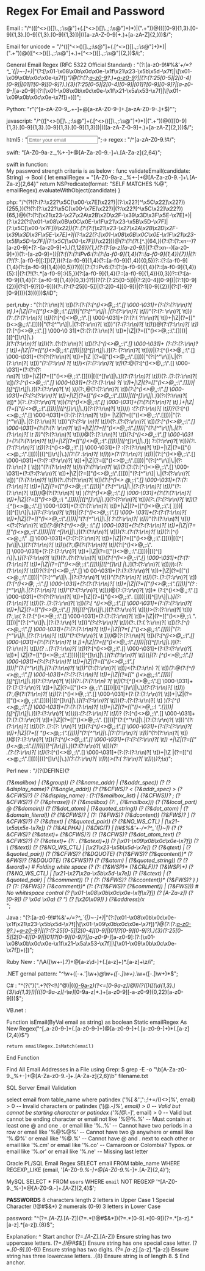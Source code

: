 # Regex For Email and Password

Email : "/^(([^<>()[\]\\.,;:\s@"]+(\.[^<>()[\]\\.,;:\s@"]+)*)|(".+"))@((\[[0-9]{1,3}\.[0-9]{1,3}\.[0-9]{1,3}\.[0-9]{1,3}\])|(([a-zA-Z\-0-9]+\.)+[a-zA-Z]{2,}))$/";

Email for unicode = "/^(([^<>()[\]\.,;:\s@\"]+(\.[^<>()[\]\.,;:\s@\"]+)*)|(\".+\"))@(([^<>()[\]\.,;:\s@\"]+\.)+[^<>()[\]\.,;:\s@\"]{2,})$/i;";

General Email Regex (RFC 5322 Official Standard) : "(?:[a-z0-9!#$%&'*+/=?^_`{|}~-]+(?:\.[a-z0-9!#$%&'*+/=?^_`{|}~-]+)*|"(?:[\x01-\x08\x0b\x0c\x0e-\x1f\x21\x23-\x5b\x5d-\x7f]|\\[\x01-\x09\x0b\x0c\x0e-\x7f])*")@(?:(?:[a-z0-9](?:[a-z0-9-]*[a-z0-9])?\.)+[a-z0-9](?:[a-z0-9-]*[a-z0-9])?|\[(?:(?:25[0-5]|2[0-4][0-9]|[01]?[0-9][0-9]?)\.){3}(?:25[0-5]|2[0-4][0-9]|[01]?[0-9][0-9]?|[a-z0-9-]*[a-z0-9]:(?:[\x01-\x08\x0b\x0c\x0e-\x1f\x21-\x5a\x53-\x7f]|\\[\x01-\x09\x0b\x0c\x0e-\x7f])+)\])";

Python: "r"(^[a-zA-Z0-9_.+-]+@[a-zA-Z0-9-]+\.[a-zA-Z0-9-.]+$)"";

javascript: "/^(([^<>()\[\]\\.,;:\s@"]+(\.[^<>()\[\]\\.,;:\s@"]+)*)|(".+"))@((\[[0-9]{1,3}\.[0-9]{1,3}\.[0-9]{1,3}\.[0-9]{1,3}])|(([a-zA-Z\-0-9]+\.)+[a-zA-Z]{2,}))$/";

html5 : "<input type="email" placeholder="Enter your email" />";-> regex : "/^[a-zA-Z0-9.!#$%&’*+/=?^_`{|}~-]+@[a-zA-Z0-9-]+(?:\.[a-zA-Z0-9-]+)*$/";

swift: "[A-Z0-9a-z._%+-]+@[A-Za-z0-9.-]+\\.[A-Za-z]{2,64}";

swift in function:  
My password strength criteria is as below :
func validateEmail(candidate: String) -> Bool {
 let emailRegex = "[A-Z0-9a-z._%+-]+@[A-Za-z0-9.-]+\\.[A-Za-z]{2,64}"
 return NSPredicate(format: "SELF MATCHES %@", emailRegex).evaluateWithObject(candidate)
}

php: "/^(?!(?:(?:\x22?\x5C[\x00-\x7E]\x22?)|(?:\x22?[^\x5C\x22]\x22?)){255,})(?!(?:(?:\x22?\x5C[\x00-\x7E]\x22?)|(?:\x22?[^\x5C\x22]\x22?)){65,}@)(?:(?:[\x21\x23-\x27\x2A\x2B\x2D\x2F-\x39\x3D\x3F\x5E-\x7E]+)|(?:\x22(?:[\x01-\x08\x0B\x0C\x0E-\x1F\x21\x23-\x5B\x5D-\x7F]|(?:\x5C[\x00-\x7F]))*\x22))(?:\.(?:(?:[\x21\x23-\x27\x2A\x2B\x2D\x2F-\x39\x3D\x3F\x5E-\x7E]+)|(?:\x22(?:[\x01-\x08\x0B\x0C\x0E-\x1F\x21\x23-\x5B\x5D-\x7F]|(?:\x5C[\x00-\x7F]))*\x22)))*@(?:(?:(?!.*[^.]{64,})(?:(?:(?:xn--)?[a-z0-9]+(?:-[a-z0-9]+)*\.){1,126}){1,}(?:(?:[a-z][a-z0-9]*)|(?:(?:xn--)[a-z0-9]+))(?:-[a-z0-9]+)*)|(?:\[(?:(?:IPv6:(?:(?:[a-f0-9]{1,4}(?::[a-f0-9]{1,4}){7})|(?:(?!(?:.*[a-f0-9][:\]]){7,})(?:[a-f0-9]{1,4}(?::[a-f0-9]{1,4}){0,5})?::(?:[a-f0-9]{1,4}(?::[a-f0-9]{1,4}){0,5})?)))|(?:(?:IPv6:(?:(?:[a-f0-9]{1,4}(?::[a-f0-9]{1,4}){5}:)|(?:(?!(?:.*[a-f0-9]:){5,})(?:[a-f0-9]{1,4}(?::[a-f0-9]{1,4}){0,3})?::(?:[a-f0-9]{1,4}(?::[a-f0-9]{1,4}){0,3}:)?)))?(?:(?:25[0-5])|(?:2[0-4][0-9])|(?:1[0-9]{2})|(?:[1-9]?[0-9]))(?:\.(?:(?:25[0-5])|(?:2[0-4][0-9])|(?:1[0-9]{2})|(?:[1-9]?[0-9]))){3}))\]))$/iD";

perl,ruby : "(?:(?:\r\n)?[ \t])*(?:(?:(?:[^()<>@,;:\\".\[\] \000-\031]+(?:(?:(?:\r\n)?[ \t]
 )+|\Z|(?=[\["()<>@,;:\\".\[\]]))|"(?:[^\"\r\\]|\\.|(?:(?:\r\n)?[ \t]))*"(?:(?:
 \r\n)?[ \t])*)(?:\.(?:(?:\r\n)?[ \t])*(?:[^()<>@,;:\\".\[\] \000-\031]+(?:(?:(
 ?:\r\n)?[ \t])+|\Z|(?=[\["()<>@,;:\\".\[\]]))|"(?:[^\"\r\\]|\\.|(?:(?:\r\n)?[
 \t]))*"(?:(?:\r\n)?[ \t])*))*@(?:(?:\r\n)?[ \t])*(?:[^()<>@,;:\\".\[\] \000-\0
 31]+(?:(?:(?:\r\n)?[ \t])+|\Z|(?=[\["()<>@,;:\\".\[\]]))|\[([^\[\]\r\\]|\\.)*\
 ](?:(?:\r\n)?[ \t])*)(?:\.(?:(?:\r\n)?[ \t])*(?:[^()<>@,;:\\".\[\] \000-\031]+
 (?:(?:(?:\r\n)?[ \t])+|\Z|(?=[\["()<>@,;:\\".\[\]]))|\[([^\[\]\r\\]|\\.)*\](?:
 (?:\r\n)?[ \t])*))*|(?:[^()<>@,;:\\".\[\] \000-\031]+(?:(?:(?:\r\n)?[ \t])+|\Z
 |(?=[\["()<>@,;:\\".\[\]]))|"(?:[^\"\r\\]|\\.|(?:(?:\r\n)?[ \t]))*"(?:(?:\r\n)
 ?[ \t])*)*\<(?:(?:\r\n)?[ \t])*(?:@(?:[^()<>@,;:\\".\[\] \000-\031]+(?:(?:(?:\
 r\n)?[ \t])+|\Z|(?=[\["()<>@,;:\\".\[\]]))|\[([^\[\]\r\\]|\\.)*\](?:(?:\r\n)?[
 \t])*)(?:\.(?:(?:\r\n)?[ \t])*(?:[^()<>@,;:\\".\[\] \000-\031]+(?:(?:(?:\r\n)
 ?[ \t])+|\Z|(?=[\["()<>@,;:\\".\[\]]))|\[([^\[\]\r\\]|\\.)*\](?:(?:\r\n)?[ \t]
 )*))*(?:,@(?:(?:\r\n)?[ \t])*(?:[^()<>@,;:\\".\[\] \000-\031]+(?:(?:(?:\r\n)?[
 \t])+|\Z|(?=[\["()<>@,;:\\".\[\]]))|\[([^\[\]\r\\]|\\.)*\](?:(?:\r\n)?[ \t])*
 )(?:\.(?:(?:\r\n)?[ \t])*(?:[^()<>@,;:\\".\[\] \000-\031]+(?:(?:(?:\r\n)?[ \t]
 )+|\Z|(?=[\["()<>@,;:\\".\[\]]))|\[([^\[\]\r\\]|\\.)*\](?:(?:\r\n)?[ \t])*))*)
 *:(?:(?:\r\n)?[ \t])*)?(?:[^()<>@,;:\\".\[\] \000-\031]+(?:(?:(?:\r\n)?[ \t])+
 |\Z|(?=[\["()<>@,;:\\".\[\]]))|"(?:[^\"\r\\]|\\.|(?:(?:\r\n)?[ \t]))*"(?:(?:\r
 \n)?[ \t])*)(?:\.(?:(?:\r\n)?[ \t])*(?:[^()<>@,;:\\".\[\] \000-\031]+(?:(?:(?:
 \r\n)?[ \t])+|\Z|(?=[\["()<>@,;:\\".\[\]]))|"(?:[^\"\r\\]|\\.|(?:(?:\r\n)?[ \t
 ]))*"(?:(?:\r\n)?[ \t])*))*@(?:(?:\r\n)?[ \t])*(?:[^()<>@,;:\\".\[\] \000-\031
 ]+(?:(?:(?:\r\n)?[ \t])+|\Z|(?=[\["()<>@,;:\\".\[\]]))|\[([^\[\]\r\\]|\\.)*\](
 ?:(?:\r\n)?[ \t])*)(?:\.(?:(?:\r\n)?[ \t])*(?:[^()<>@,;:\\".\[\] \000-\031]+(?
 :(?:(?:\r\n)?[ \t])+|\Z|(?=[\["()<>@,;:\\".\[\]]))|\[([^\[\]\r\\]|\\.)*\](?:(?
 :\r\n)?[ \t])*))*\>(?:(?:\r\n)?[ \t])*)|(?:[^()<>@,;:\\".\[\] \000-\031]+(?:(?
 :(?:\r\n)?[ \t])+|\Z|(?=[\["()<>@,;:\\".\[\]]))|"(?:[^\"\r\\]|\\.|(?:(?:\r\n)?
 [ \t]))*"(?:(?:\r\n)?[ \t])*)*:(?:(?:\r\n)?[ \t])*(?:(?:(?:[^()<>@,;:\\".\[\]
 \000-\031]+(?:(?:(?:\r\n)?[ \t])+|\Z|(?=[\["()<>@,;:\\".\[\]]))|"(?:[^\"\r\\]|
 \\.|(?:(?:\r\n)?[ \t]))*"(?:(?:\r\n)?[ \t])*)(?:\.(?:(?:\r\n)?[ \t])*(?:[^()<>
 @,;:\\".\[\] \000-\031]+(?:(?:(?:\r\n)?[ \t])+|\Z|(?=[\["()<>@,;:\\".\[\]]))|"
 (?:[^\"\r\\]|\\.|(?:(?:\r\n)?[ \t]))*"(?:(?:\r\n)?[ \t])*))*@(?:(?:\r\n)?[ \t]
 )*(?:[^()<>@,;:\\".\[\] \000-\031]+(?:(?:(?:\r\n)?[ \t])+|\Z|(?=[\["()<>@,;:\\
 ".\[\]]))|\[([^\[\]\r\\]|\\.)*\](?:(?:\r\n)?[ \t])*)(?:\.(?:(?:\r\n)?[ \t])*(?
 :[^()<>@,;:\\".\[\] \000-\031]+(?:(?:(?:\r\n)?[ \t])+|\Z|(?=[\["()<>@,;:\\".\[
 \]]))|\[([^\[\]\r\\]|\\.)*\](?:(?:\r\n)?[ \t])*))*|(?:[^()<>@,;:\\".\[\] \000-
 \031]+(?:(?:(?:\r\n)?[ \t])+|\Z|(?=[\["()<>@,;:\\".\[\]]))|"(?:[^\"\r\\]|\\.|(
 ?:(?:\r\n)?[ \t]))*"(?:(?:\r\n)?[ \t])*)*\<(?:(?:\r\n)?[ \t])*(?:@(?:[^()<>@,;
 :\\".\[\] \000-\031]+(?:(?:(?:\r\n)?[ \t])+|\Z|(?=[\["()<>@,;:\\".\[\]]))|\[([
 ^\[\]\r\\]|\\.)*\](?:(?:\r\n)?[ \t])*)(?:\.(?:(?:\r\n)?[ \t])*(?:[^()<>@,;:\\"
 .\[\] \000-\031]+(?:(?:(?:\r\n)?[ \t])+|\Z|(?=[\["()<>@,;:\\".\[\]]))|\[([^\[\
 ]\r\\]|\\.)*\](?:(?:\r\n)?[ \t])*))*(?:,@(?:(?:\r\n)?[ \t])*(?:[^()<>@,;:\\".\
 [\] \000-\031]+(?:(?:(?:\r\n)?[ \t])+|\Z|(?=[\["()<>@,;:\\".\[\]]))|\[([^\[\]\
 r\\]|\\.)*\](?:(?:\r\n)?[ \t])*)(?:\.(?:(?:\r\n)?[ \t])*(?:[^()<>@,;:\\".\[\]
 \000-\031]+(?:(?:(?:\r\n)?[ \t])+|\Z|(?=[\["()<>@,;:\\".\[\]]))|\[([^\[\]\r\\]
 |\\.)*\](?:(?:\r\n)?[ \t])*))*)*:(?:(?:\r\n)?[ \t])*)?(?:[^()<>@,;:\\".\[\] \0
 00-\031]+(?:(?:(?:\r\n)?[ \t])+|\Z|(?=[\["()<>@,;:\\".\[\]]))|"(?:[^\"\r\\]|\\
 .|(?:(?:\r\n)?[ \t]))*"(?:(?:\r\n)?[ \t])*)(?:\.(?:(?:\r\n)?[ \t])*(?:[^()<>@,
 ;:\\".\[\] \000-\031]+(?:(?:(?:\r\n)?[ \t])+|\Z|(?=[\["()<>@,;:\\".\[\]]))|"(?
 :[^\"\r\\]|\\.|(?:(?:\r\n)?[ \t]))*"(?:(?:\r\n)?[ \t])*))*@(?:(?:\r\n)?[ \t])*
 (?:[^()<>@,;:\\".\[\] \000-\031]+(?:(?:(?:\r\n)?[ \t])+|\Z|(?=[\["()<>@,;:\\".
 \[\]]))|\[([^\[\]\r\\]|\\.)*\](?:(?:\r\n)?[ \t])*)(?:\.(?:(?:\r\n)?[ \t])*(?:[
 ^()<>@,;:\\".\[\] \000-\031]+(?:(?:(?:\r\n)?[ \t])+|\Z|(?=[\["()<>@,;:\\".\[\]
 ]))|\[([^\[\]\r\\]|\\.)*\](?:(?:\r\n)?[ \t])*))*\>(?:(?:\r\n)?[ \t])*)(?:,\s*(
 ?:(?:[^()<>@,;:\\".\[\] \000-\031]+(?:(?:(?:\r\n)?[ \t])+|\Z|(?=[\["()<>@,;:\\
 ".\[\]]))|"(?:[^\"\r\\]|\\.|(?:(?:\r\n)?[ \t]))*"(?:(?:\r\n)?[ \t])*)(?:\.(?:(
 ?:\r\n)?[ \t])*(?:[^()<>@,;:\\".\[\] \000-\031]+(?:(?:(?:\r\n)?[ \t])+|\Z|(?=[
 \["()<>@,;:\\".\[\]]))|"(?:[^\"\r\\]|\\.|(?:(?:\r\n)?[ \t]))*"(?:(?:\r\n)?[ \t
 ])*))*@(?:(?:\r\n)?[ \t])*(?:[^()<>@,;:\\".\[\] \000-\031]+(?:(?:(?:\r\n)?[ \t
 ])+|\Z|(?=[\["()<>@,;:\\".\[\]]))|\[([^\[\]\r\\]|\\.)*\](?:(?:\r\n)?[ \t])*)(?
 :\.(?:(?:\r\n)?[ \t])*(?:[^()<>@,;:\\".\[\] \000-\031]+(?:(?:(?:\r\n)?[ \t])+|
 \Z|(?=[\["()<>@,;:\\".\[\]]))|\[([^\[\]\r\\]|\\.)*\](?:(?:\r\n)?[ \t])*))*|(?:
 [^()<>@,;:\\".\[\] \000-\031]+(?:(?:(?:\r\n)?[ \t])+|\Z|(?=[\["()<>@,;:\\".\[\
 ]]))|"(?:[^\"\r\\]|\\.|(?:(?:\r\n)?[ \t]))*"(?:(?:\r\n)?[ \t])*)*\<(?:(?:\r\n)
 ?[ \t])*(?:@(?:[^()<>@,;:\\".\[\] \000-\031]+(?:(?:(?:\r\n)?[ \t])+|\Z|(?=[\["
 ()<>@,;:\\".\[\]]))|\[([^\[\]\r\\]|\\.)*\](?:(?:\r\n)?[ \t])*)(?:\.(?:(?:\r\n)
 ?[ \t])*(?:[^()<>@,;:\\".\[\] \000-\031]+(?:(?:(?:\r\n)?[ \t])+|\Z|(?=[\["()<>
 @,;:\\".\[\]]))|\[([^\[\]\r\\]|\\.)*\](?:(?:\r\n)?[ \t])*))*(?:,@(?:(?:\r\n)?[
 \t])*(?:[^()<>@,;:\\".\[\] \000-\031]+(?:(?:(?:\r\n)?[ \t])+|\Z|(?=[\["()<>@,
 ;:\\".\[\]]))|\[([^\[\]\r\\]|\\.)*\](?:(?:\r\n)?[ \t])*)(?:\.(?:(?:\r\n)?[ \t]
 )*(?:[^()<>@,;:\\".\[\] \000-\031]+(?:(?:(?:\r\n)?[ \t])+|\Z|(?=[\["()<>@,;:\\
 ".\[\]]))|\[([^\[\]\r\\]|\\.)*\](?:(?:\r\n)?[ \t])*))*)*:(?:(?:\r\n)?[ \t])*)?
 (?:[^()<>@,;:\\".\[\] \000-\031]+(?:(?:(?:\r\n)?[ \t])+|\Z|(?=[\["()<>@,;:\\".
 \[\]]))|"(?:[^\"\r\\]|\\.|(?:(?:\r\n)?[ \t]))*"(?:(?:\r\n)?[ \t])*)(?:\.(?:(?:
 \r\n)?[ \t])*(?:[^()<>@,;:\\".\[\] \000-\031]+(?:(?:(?:\r\n)?[ \t])+|\Z|(?=[\[
 "()<>@,;:\\".\[\]]))|"(?:[^\"\r\\]|\\.|(?:(?:\r\n)?[ \t]))*"(?:(?:\r\n)?[ \t])
 *))*@(?:(?:\r\n)?[ \t])*(?:[^()<>@,;:\\".\[\] \000-\031]+(?:(?:(?:\r\n)?[ \t])
 +|\Z|(?=[\["()<>@,;:\\".\[\]]))|\[([^\[\]\r\\]|\\.)*\](?:(?:\r\n)?[ \t])*)(?:\
 .(?:(?:\r\n)?[ \t])*(?:[^()<>@,;:\\".\[\] \000-\031]+(?:(?:(?:\r\n)?[ \t])+|\Z
 |(?=[\["()<>@,;:\\".\[\]]))|\[([^\[\]\r\\]|\\.)*\](?:(?:\r\n)?[ \t])*))*\>(?:(
 ?:\r\n)?[ \t])*))*)?;\s*)";

Perl new : "/(?(DEFINE)(?<address>(?&mailbox) | (?&group)) (? (?&name_addr) | (?&addr_spec)) (? (?&display_name)? (?&angle_addr)) (? (?&CFWS)? < (?&addr_spec) > (?&CFWS)?) (? (?&display_name) : (?:(?&mailbox_list) | (?&CFWS))? ; (?&CFWS)?) (? (?&phrase)) (? (?&mailbox) (?: , (?&mailbox))*) (? (?&local_part) \@ (?&domain)) (? (?&dot_atom) | (?&quoted_string)) (? (?&dot_atom) | (?&domain_literal)) (? (?&CFWS)? \[ (?: (?&FWS)? (?&dcontent))* (?&FWS)? \] (?&CFWS)?) (? (?&dtext) | (?&quoted_pair)) (? (?&NO_WS_CTL) | [\x21-\x5a\x5e-\x7e]) (? (?&ALPHA) | (?&DIGIT) | [!#\$%&'*+-/=?^_`{|}~]) (? (?&CFWS)? (?&atext)+ (?&CFWS)?) (? (?&CFWS)? (?&dot_atom_text) (?&CFWS)?) (? (?&atext)+ (?: \. (?&atext)+)*) (? [\x01-\x09\x0b\x0c\x0e-\x7f]) (? \\ (?&text)) (? (?&NO_WS_CTL) | [\x21\x23-\x5b\x5d-\x7e]) (? (?&qtext) | (?&quoted_pair)) (? (?&CFWS)? (?&DQUOTE) (?:(?&FWS)? (?&qcontent))* (?&FWS)? (?&DQUOTE) (?&CFWS)?) (? (?&atom) | (?&quoted_string)) (? (?&word)+) # Folding white space (? (?: (?&WSP)* (?&CRLF))? (?&WSP)+) (? (?&NO_WS_CTL) | [\x21-\x27\x2a-\x5b\x5d-\x7e]) (? (?&ctext) | (?&quoted_pair) | (?&comment)) (? \( (?: (?&FWS)? (?&ccontent))* (?&FWS)? \) ) (? (?: (?&FWS)? (?&comment))* (?: (?:(?&FWS)? (?&comment)) | (?&FWS))) # No whitespace control (? [\x01-\x08\x0b\x0c\x0e-\x1f\x7f]) (? [A-Za-z]) (? [0-9]) (? \x0d \x0a) (? ") (? [\x20\x09]) ) (?&address)/x</address>";

Java : "(?:[a-z0-9!#$%&'*+/=?^_`{|}~-]+(?:\.[a-z0-9!#$%&'*+/=?^_`{|}~-]+)*|"(?:[\x01-\x08\x0b\x0c\x0e-\x1f\x21\x23-\x5b\x5d-\x7f]|\\[\x01-\x09\x0b\x0c\x0e-\x7f])*")@(?:(?:[a-z0-9](?:[a-z0-9-]*[a-z0-9])?\.)+[a-z0-9](?:[a-z0-9-]*[a-z0-9])?|\[(?:(?:25[0-5]|2[0-4][0-9]|[01]?[0-9][0-9]?)\.){3}(?:25[0-5]|2[0-4][0-9]|[01]?[0-9][0-9]?|[a-z0-9-]*[a-z0-9]:(?:[\x01-\x08\x0b\x0c\x0e-\x1f\x21-\x5a\x53-\x7f]|\\[\x01-\x09\x0b\x0c\x0e-\x7f])+)\])";

Ruby New : "/\A([\w+\-].?)+@[a-z\d\-]+(\.[a-z]+)*\.[a-z]+\z/i";

.NET gernal pattern: "^\w+([-+.']\w+)*@\w+([-.]\w+)*\.\w+([-.]\w+)*$";

C# : "^(?(")(".+?(?<!\\)"@)|(([0-9a-z]((\.(?!\.))|[-!#\$%&'\*\+/=\?\^`\{\}\|~\w])*)(?<=[0-9a-z])@))(?(\[)(\[(\d{1,3}\.){3}\d{1,3}\])|(([0-9a-z][-\w]*[0-9a-z]*\.)+[a-z0-9][\-a-z0-9]{0,22}[a-z0-9]))$";

VB.net : 

Function isEmail(ByVal email as string) as boolean
    Static emailRegex As New Regex("^[_a-z0-9-]+(.[a-z0-9-]+)@[a-z0-9-]+(.[a-z0-9-]+)*(.[a-z]{2,4})$")
 
    return emailRegex.IsMatch(email)
End Function

Find All Email Addresses in a File using Grep: $ grep -E -o "\b[A-Za-z0-9._%+-]+@[A-Za-z0-9.-]+\.[A-Za-z]{2,6}\b" filename.txt

SQL Server Email Validation

 select email 
 from table_name where 
 patindex ('%[ &'',":;!+=\/()<>]%', email) > 0 -- Invalid characters
 or patindex ('[@.-_]%', email) > 0 -- Valid but cannot be starting character
 or patindex ('%[@.-_]', email) > 0 -- Valid but cannot be ending character
 or email not like '%@%.%' -- Must contain at least one @ and one .
 or email like '%..%' -- Cannot have two periods in a row
 or email like '%@%@%' -- Cannot have two @ anywhere
 or email like '%.@%' or email like '%@.%' -- Cannot have @ and . next to each other
 or email like '%.cm' or email like '%.co' -- Camaroon or Colombia? Typos. 
 or email like '%.or' or email like '%.ne' -- Missing last letter

Oracle PL/SQL Email Regex
SELECT email 
FROM table_name
WHERE REGEXP_LIKE (email, '[A-Z0-9._%-]+@[A-Z0-9._%-]+\.[A-Z]{2,4}');

MySQL
SELECT * FROM `users` WHERE `email` NOT REGEXP '^[A-Z0-9._%-]+@[A-Z0-9.-]+\.[A-Z]{2,4}$';



********************************PASSWORDS********************************
8 characters length
2 letters in Upper Case
1 Special Character (!@#$&*)
2 numerals (0-9)
3 letters in Lower Case

password: "^(?=.*[A-Z].*[A-Z])(?=.*[!@#$&*])(?=.*[0-9].*[0-9])(?=.*[a-z].*[a-z].*[a-z]).{8}$";

Explanation:
^                         Start anchor
(?=.*[A-Z].*[A-Z])        Ensure string has two uppercase letters.
(?=.*[!@#$&*])            Ensure string has one special case letter.
(?=.*[0-9].*[0-9])        Ensure string has two digits.
(?=.*[a-z].*[a-z].*[a-z]) Ensure string has three lowercase letters.
.{8}                      Ensure string is of length 8.
$                         End anchor.
 
